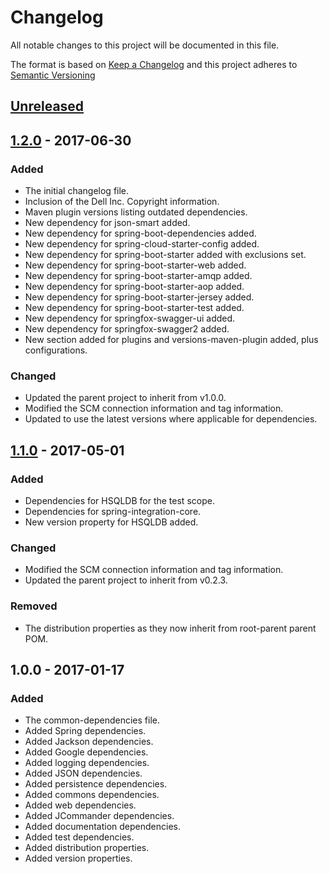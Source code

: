 # Changelog
All notable changes to this project will be documented in this file.

The format is based on [Keep a Changelog](http://keepachangelog.com/)
and this project adheres to [Semantic Versioning](http://semver.org/)

## [Unreleased]

## [1.2.0] - 2017-06-30

### Added
- The initial changelog file.
- Inclusion of the Dell Inc. Copyright information.
- Maven plugin versions listing outdated dependencies.
- New dependency for json-smart added.
- New dependency for spring-boot-dependencies added.
- New dependency for spring-cloud-starter-config added.
- New dependency for spring-boot-starter added with exclusions set.
- New dependency for spring-boot-starter-web added.
- New dependency for spring-boot-starter-amqp added.
- New dependency for spring-boot-starter-aop added.
- New dependency for spring-boot-starter-jersey added.
- New dependency for spring-boot-starter-test added.
- New dependency for springfox-swagger-ui added.
- New dependency for springfox-swagger2 added.
- New section added for plugins and versions-maven-plugin added, plus configurations.


### Changed
- Updated the parent project to inherit from v1.0.0.
- Modified the SCM connection information and tag information.
- Updated to use the latest versions where applicable for dependencies.

## [1.1.0] - 2017-05-01

### Added
- Dependencies for HSQLDB for the test scope.
- Dependencies for spring-integration-core.
- New version property for HSQLDB added.

### Changed
- Modified the SCM connection information and tag information.
- Updated the parent project to inherit from v0.2.3.

### Removed
- The distribution properties as they now inherit from root-parent parent POM.

## 1.0.0 - 2017-01-17

### Added
- The common-dependencies file.
- Added Spring dependencies.
- Added Jackson dependencies.
- Added Google dependencies.
- Added logging dependencies.
- Added JSON dependencies.
- Added persistence dependencies.
- Added commons dependencies.
- Added web dependencies.
- Added JCommander dependencies.
- Added documentation dependencies.
- Added test dependencies.
- Added distribution properties.
- Added version properties.

[Unreleased]: https://github.com/dellemc-symphony/common-dependencies/compare/1.2.0...HEAD
[1.2.0]: https://github.com/dellemc-symphony/common-dependencies/compare/common-dependencies-1.1...1.2.0
[1.1.0]: https://github.com/dellemc-symphony/common-dependencies/compare/common-dependencies-1.0...common-dependencies-1.1
